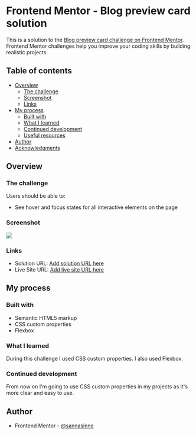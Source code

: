 # Frontend Mentor - Blog preview card solution

This is a solution to the [Blog preview card challenge on Frontend Mentor](https://www.frontendmentor.io/challenges/blog-preview-card-ckPaj01IcS). Frontend Mentor challenges help you improve your coding skills by building realistic projects. 

## Table of contents

- [Overview](#overview)
  - [The challenge](#the-challenge)
  - [Screenshot](#screenshot)
  - [Links](#links)
- [My process](#my-process)
  - [Built with](#built-with)
  - [What I learned](#what-i-learned)
  - [Continued development](#continued-development)
  - [Useful resources](#useful-resources)
- [Author](#author)
- [Acknowledgments](#acknowledgments)


## Overview

### The challenge

Users should be able to:

- See hover and focus states for all interactive elements on the page

### Screenshot

![](.assets/images/screenshot.jpg)

### Links

- Solution URL: [Add solution URL here](https://github.com/sannasinne/blog-preview-card)
- Live Site URL: [Add live site URL here](https://sannasinne.github.io/blog-preview-card/)

## My process

### Built with

- Semantic HTML5 markup
- CSS custom properties
- Flexbox

### What I learned

During this challenge I used CSS custom properties. I also used Flexbox.

### Continued development

From now on I'm going to use CSS custom properties in my projects as it's more clear and easy to use.

## Author

- Frontend Mentor - [@sannasinne](https://www.frontendmentor.io/profile/sannasinne)
